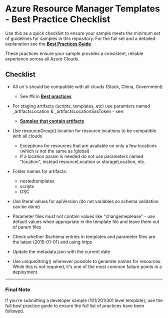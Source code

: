 # Azure Resource Manager Templates - Best Practice Checklist

Use this as a quick checklist to ensure your sample meets the minimum set of guidelines for samples in this repository.  For the full set and a detailed explanation see the [**Best Practices Guide**](/1-CONTRIBUTION-GUIDE/best-practices.md#best-practices). 

These practices ensure your sample provides a consistent, reliable experience across all Azure Clouds.

## Checklist

+ All uri's should be compatible with all clouds (Stack, China, Government)
	+ See #9 in [**Best practices**](/1-CONTRIBUTION-GUIDE/best-practices.md#best-practices) 

+ For staging artifacts (scripts, templates, etc) use paramters named _artifactsLocation & _artifactsLocationSasToken - see:
	+ [**Samples that contain artifacts**](https://github.com/Azure/azure-quickstart-templates/blob/master/1-CONTRIBUTION-GUIDE/best-practices.md#samples-that-contain-extra-artifacts-custom-scripts-nested-templates-etc)
	
+ Use resourceGroup().location for resource locations to be compatible with all clouds
	+ Exceptions for resources that are available on only a few locations (which is not the same as !global)
	+ If a location param is needed do not use parameters named "location", instead resourceLocation or storageLocation, etc.

+ Folder names for artifacts:
	+ nestedtemplates
	+ scripts
	+ DSC

+ Use literal values for apiVersion (do not variables so schema validation can be done)

+ Parameter files must not contain values like "changemeplease" - use default values when appropriate in the template file and leave them out of param files

+ Check whether $schema entries in templates and parameter files are the latest (2015-01-01) and using https

+ Update the metadata.json with the current date

+ Use uniqueString() whenever possible to generate names for resources.  While this is not required, it's one of the most common failure points in a deployment. 

---

### Final Note
If you're submitting a developer sample (101/201/301 level template), use the full best practice guide to ensure the full list of practices have been followed.
